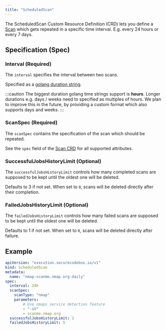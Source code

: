```yaml
---
title: "ScheduledScan"
---
```


The ScheduledScan Custom Resource Definition (CRD) lets you define a [Scan](https://docs.securecodebox.io/docs/crds/scan) which gets repeated in a specific time interval. E.g. every 24 hours or every 7 days.

## Specification (Spec)

### Interval (Required)

The `interval` specifies the interval between two scans.

Specified as a [golang duration string](https://golang.org/pkg/time/#ParseDuration).

:::caution 
The biggest duration golang time strings support is **hours**. Longer durations e.g. days / weeks need to specified as multiples of hours.
We plan to improve this in the future, by providing a custom format which also supports days and weeks.
:::

### ScanSpec (Required)

The `scanSpec` contains the specification of the scan which should be repeated.

See the `spec` field of the [Scan CRD](https://docs.securecodebox.io/docs/crds/scan) for all supported attributes.

### SuccessfulJobsHistoryLimit (Optional)

The `successfulJobsHistoryLimit` controls how many completed scans are supposed to be kept until the oldest one will be deleted. 

Defaults to 3 if not set. When set to `0`, scans will be deleted directly after their completion.

### FailedJobsHistoryLimit (Optional)

The `failedJobsHistoryLimit` controls how many failed scans are supposed to be kept until the oldest one will be deleted. 

Defaults to 1 if not set. When set to `0`, scans will be deleted directly after failure.

## Example

```yaml
apiVersion: "execution.securecodebox.io/v1"
kind: ScheduledScan
metadata:
  name: "nmap-scanme.nmap.org-daily"
spec:
  interval: 24h
  scanSpec:
    scanType: "nmap"
    parameters:
        # Use nmaps service detection feature
        - "-sV"
        - scanme.nmap.org
  successfulJobsHistoryLimit: 3
  failedJobsHistoryLimit: 5
```
